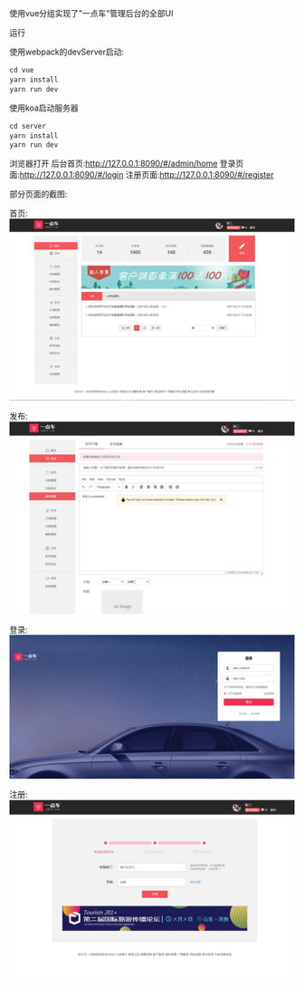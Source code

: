 使用vue分组实现了"一点车"管理后台的全部UI

运行

使用webpack的devServer启动:

```javascript
cd vue
yarn install
yarn run dev
```

使用koa启动服务器

```javascript
cd server
yarn install
yarn run dev
```


浏览器打开
后台首页:http://127.0.0.1:8090/#/admin/home
登录页面:http://127.0.0.1:8090/#/login
注册页面:http://127.0.0.1:8090/#/register

部分页面的截图:

首页:
![avatar](./jietu/home.jpg) 

发布:
![avatar](./jietu/publish.jpg) 

登录:
![avatar](./jietu/login.jpg) 

注册:
![avatar](./jietu/register.jpg) 